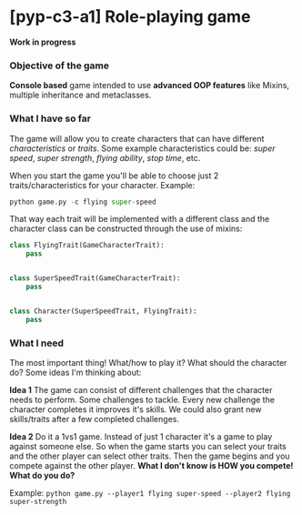 # [pyp-c3-a1] Role-playing game

**Work in progress**

### Objective of the game

**Console based** game intended to use **advanced OOP features** like Mixins, multiple inheritance and metaclasses.

### What I have so far

The game will allow you to create characters that can have different _characteristics_ or _traits_. Some example characteristics could be: _super speed_, _super strength_, _flying ability_, _stop time_, etc.

When you start the game you'll be able to choose just 2 traits/characteristics for your character. Example:

```python
python game.py -c flying super-speed
```

That way each trait will be implemented with a different class and the character class can be constructed through the use of mixins:

```python
class FlyingTrait(GameCharacterTrait):
    pass


class SuperSpeedTrait(GameCharacterTrait):
    pass


class Character(SuperSpeedTrait, FlyingTrait):
    pass

```

### What I need

The most important thing! What/how to play it? What should the character do? Some ideas I'm thinking about:

**Idea 1**
The game can consist of different challenges that the character needs to perform. Some challenges to tackle. Every new challenge the character completes it improves it's skills. We could also grant new skills/traits after a few completed challenges.

**Idea 2**
Do it a 1vs1 game. Instead of just 1 character it's a game to play against someone else. So when the game starts you can select your traits and the other player can select other traits. Then the game begins and you compete against the other player. **What I don't know is HOW you compete! What do you do?**

Example: `python game.py --player1 flying super-speed --player2 flying super-strength`
